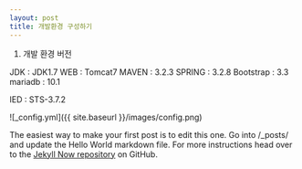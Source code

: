```yaml
---
layout: post
title: 개발환경 구성하기
---
```


1. 개발 환경 버전

JDK : JDK1.7 
WEB : Tomcat7 
MAVEN : 3.2.3 
SPRING : 3.2.8 
Bootstrap : 3.3 
mariadb : 10.1 

IED : STS-3.7.2


![_config.yml]({{ site.baseurl }}/images/config.png)

The easiest way to make your first post is to edit this one. Go into /_posts/ and update the Hello World markdown file. For more instructions head over to the [Jekyll Now repository](https://github.com/barryclark/jekyll-now) on GitHub.
